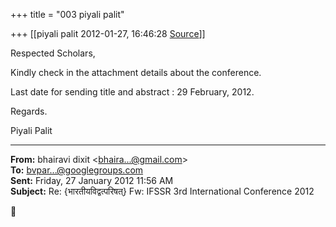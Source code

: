 +++
title = "003 piyali palit"

+++
[[piyali palit	2012-01-27, 16:46:28 [Source](https://groups.google.com/g/bvparishat/c/L4UsylZwqoU)]]



Respected Scholars,

  

Kindly check in the attachment details about the conference.

  

Last date for sending title and abstract : 29 February, 2012.

  

Regards.

  

Piyali Palit  



  
  

------------------------------------------------------------------------

**From:** bhairavi dixit \<[bhaira...@gmail.com]()\>  
**To:** [bvpar...@googlegroups.com]()  
**Sent:** Friday, 27 January 2012 11:56 AM  
**Subject:** Re: {भारतीयविद्वत्परिषत्} Fw: IFSSR 3rd International Conference 2012  



